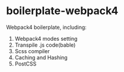 # boilerplate-webpack4

Webpack4 boilerplate, including:
1. Webpack4 modes setting
2. Transpile .js code(bable)
3. Scss compiler
4. Caching and Hashing
5. PostCSS
